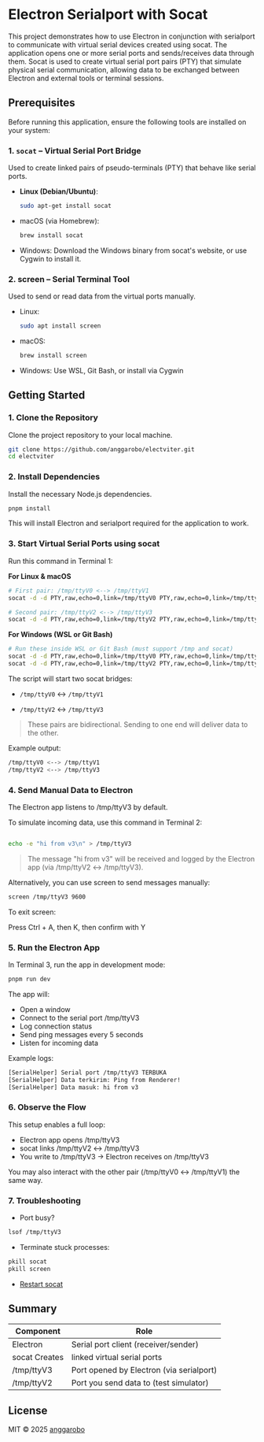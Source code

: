 # Electron Serialport with Socat

This project demonstrates how to use Electron in conjunction with serialport to communicate with virtual serial devices created using socat. The application opens one or more serial ports and sends/receives data through them. Socat is used to create virtual serial port pairs (PTY) that simulate physical serial communication, allowing data to be exchanged between Electron and external tools or terminal sessions.

## Prerequisites

Before running this application, ensure the following tools are installed on your system:

### 1. `socat` – Virtual Serial Port Bridge

Used to create linked pairs of pseudo-terminals (PTY) that behave like serial ports.

- **Linux (Debian/Ubuntu)**:
  ```bash
  sudo apt-get install socat
  ```
- macOS (via Homebrew):

  ```bash
  brew install socat
  ```

- Windows: Download the Windows binary from socat's website, or use Cygwin to install it.

### 2. screen – Serial Terminal Tool

Used to send or read data from the virtual ports manually.

- Linux:

  ```bash
  sudo apt install screen
  ```

- macOS:

  ```bash
  brew install screen
  ```

- Windows: Use WSL, Git Bash, or install via Cygwin

## Getting Started

### 1. Clone the Repository

Clone the project repository to your local machine.

```bash
git clone https://github.com/anggarobo/electviter.git
cd electviter
```

### 2. Install Dependencies

Install the necessary Node.js dependencies.

```bash
pnpm install
```

This will install Electron and serialport required for the application to work.

### 3. Start Virtual Serial Ports using socat

Run this command in Terminal 1:

**For Linux & macOS**

```bash
# First pair: /tmp/ttyV0 <--> /tmp/ttyV1
socat -d -d PTY,raw,echo=0,link=/tmp/ttyV0 PTY,raw,echo=0,link=/tmp/ttyV1 &

# Second pair: /tmp/ttyV2 <--> /tmp/ttyV3
socat -d -d PTY,raw,echo=0,link=/tmp/ttyV2 PTY,raw,echo=0,link=/tmp/ttyV3 &
```

**For Windows (WSL or Git Bash)**

```bash
# Run these inside WSL or Git Bash (must support /tmp and socat)
socat -d -d PTY,raw,echo=0,link=/tmp/ttyV0 PTY,raw,echo=0,link=/tmp/ttyV1 &
socat -d -d PTY,raw,echo=0,link=/tmp/ttyV2 PTY,raw,echo=0,link=/tmp/ttyV3 &
```

The script will start two socat bridges:

- `/tmp/ttyV0` ↔ `/tmp/ttyV1`

- `/tmp/ttyV2` ↔ `/tmp/ttyV3`

> These pairs are bidirectional. Sending to one end will deliver data to the other.

Example output:

```bash
/tmp/ttyV0 <--> /tmp/ttyV1
/tmp/ttyV2 <--> /tmp/ttyV3
```

### 4. Send Manual Data to Electron

The Electron app listens to /tmp/ttyV3 by default.

To simulate incoming data, use this command in Terminal 2:

```bash

echo -e "hi from v3\n" > /tmp/ttyV3
```

> The message "hi from v3" will be received and logged by the Electron app (via /tmp/ttyV2 ↔ /tmp/ttyV3).

Alternatively, you can use screen to send messages manually:

```bash
screen /tmp/ttyV3 9600
```

To exit screen:

Press Ctrl + A, then K, then confirm with Y

### 5. Run the Electron App

In Terminal 3, run the app in development mode:

```bash
pnpm run dev
```

The app will:

- Open a window
- Connect to the serial port /tmp/ttyV3
- Log connection status
- Send ping messages every 5 seconds
- Listen for incoming data

Example logs:

```bash
[SerialHelper] Serial port /tmp/ttyV3 TERBUKA
[SerialHelper] Data terkirim: Ping from Renderer!
[SerialHelper] Data masuk: hi from v3
```

### 6. Observe the Flow

This setup enables a full loop:

- Electron app opens /tmp/ttyV3
- socat links /tmp/ttyV2 ↔ /tmp/ttyV3
- You write to /tmp/ttyV3 → Electron receives on /tmp/ttyV3

You may also interact with the other pair (/tmp/ttyV0 ↔ /tmp/ttyV1) the same way.

### 7. Troubleshooting

- Port busy?

```bash
lsof /tmp/ttyV3
```

- Terminate stuck processes:

```bash
pkill socat
pkill screen
```

- [Restart socat](#3-start-virtual-serial-ports-using-socat)

## Summary

| Component     | Role                                     |
| ------------- | ---------------------------------------- |
| Electron      | Serial port client (receiver/sender)     |
| socat Creates | linked virtual serial ports              |
| /tmp/ttyV3    | Port opened by Electron (via serialport) |
| /tmp/ttyV2    | Port you send data to (test simulator)   |

## License

MIT © 2025 [anggarobo](https://github.com/anggarobo/)
